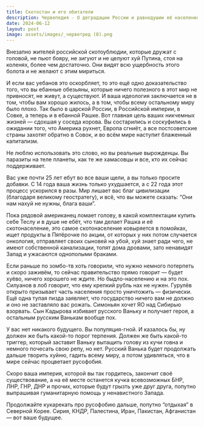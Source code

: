 ```yaml
---
title: Скотостан и его обитатели
description: Червепедия - О деградации России и равнодушии её населения.
date: 2024-06-12
layout: post
image: assets/images/_черветред (8).png
---
```


<p>Внезапно жителей российской скотоублюдии, которые дружат с головой, не пьют бояру, не зигуют и не целуют хуй Путина, стоя на коленях, более чем достаточно. Они видят всю ущербность этого болота и не желают с этим мириться.</p>

<p>И если вас уебанов это оскорбляет, то это ещё одно доказательство того, что вы ебанные обезьяны, которые ничего полезного в этот мир не привносят, не живут, а существуют. И ваша идеология заключается не в том, чтобы вам хорошо жилось, а в том, чтобы всему остальному миру было плохо. Так было в царской России, в Российской империи, в Совке, а теперь и в ебанной Рашке. Вот главная цель ваших никчемных жизней — сдохшая у соседа корова. Вы состарились и соскуфились в ожидании того, что Америка рухнет, Европа сгниёт, а все постсоветские страны захотят обратно в Совок, и во всём мире наступит блаженный капитализм.</p>

<p>Не люблю использовать это слово, но вы реальные вырожденцы. Вы паразиты на теле планеты, как те же хамасовцы и все, кто их сейчас поддерживает.</p>

<p>Вас уже почти 25 лет ебут во все ваши щели, а вы только просите добавки. С 14 года ваша жизнь только ухудшается, а с 22 года этот процесс ускорился в разы. Мир лишает вас благ цивилизации (благодаря великому геостратегу), и всё, что вы можете сказать: “Они нам нахуй не нужны, блага ваши”.</p>

<p>Пока рядовой американец ломает голову, в какой комплектации купить себе Теслу и в душе не ебёт, что там делает Рашка и её скотонаселение, это самое скотонаселение ковыряется в помойках, ищет продукты в Пятёрочке по акции, от которых у них потом случается онкология, отправляет своих сыновей на убой, хуй знает ради чего, не имеют собственной канализации, топят дома дровами, зато ненавидят Запад и ужасаются однополыми браками.</p>

<p>Если раньше по зомбо-тв хоть говорили, что нужно немного потерпеть и скоро заживём, то сейчас правительство прямо говорит — будет хуёво, ничего хорошего не ждите. Но быдло-населению и на это пох. Силуанов в лоб говорит, что ему крепкий рубль нах не нужен. Гурулёв открыто призывает часть населения просто уничтожить — физически. Ещё одна тупая пизда заявляет, что государство ничего вам не должно и оно не заставляло вас рожать. Симоньян хочет ЯО над Сибирью взорвать. Сын Кадырова избивает русского Ваньку и получает героя, а остальным русским Ванькам вообще пох.</p>

<p>У вас нет никакого будущего. Вы популяция-гной. И казалось бы, ну должен же быть какой-то порог терпения. Должен же быть какой-то триггер, который заставит Ваньку вытащить голову из кучи говна и немного почесать свою репу, но нет. Русский Ванька будет продолжать дальше творить хуйню, гадить всему миру, а потом удивляться, что в мире сейчас процветает русофобия.</p>

<p>Скоро ваша империя, которой вы так гордитесь, закончит своё существование, а на её месте останется кучка всевозможных БНР, ЛНР, ГНР, ДНР и прочих, которые будут грызть уже друг друга, попутно выпрашивая гуманитарную помощь у ненавистного Запада.</p>

<p>Продолжайте кукарекать про русофобию дальше, попутно “отдыхая” в Северной Корее. Сирия, КНДР, Палестина, Иран, Пакистан, Афганистан — вот ваше будущее.</p>
